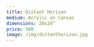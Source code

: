 ```yaml
---
title: Distant Horizon
medium: Acrylic on Canvas
dimensions: 20x24”
price: 500
image: /img/distanthorizon.jpg
---
```

